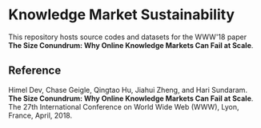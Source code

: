 # Knowledge Market Sustainability
This repository hosts source codes and datasets for the WWW'18 paper **The Size Conundrum: Why Online Knowledge Markets Can Fail at Scale**.

## Reference
Himel Dev, Chase Geigle, Qingtao Hu, Jiahui Zheng, and Hari Sundaram. **The Size Conundrum: Why Online Knowledge Markets Can Fail at Scale**. The 27th International Conference on World Wide Web (WWW), Lyon, France, April, 2018.
